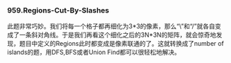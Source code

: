 ### 959.Regions-Cut-By-Slashes

此题非常巧妙。我们将每一个格子都再细化为3\*3的像素，那么“\”和“/”就各自变成了一条斜对角线。于是我们再看这个细化之后的3N\*3N的矩阵，就会惊奇地发现，题目中定义的Regions此时都变成是像素联通的了。这就转换成了number of islands的题，用DFS,BFS或者Union Find都可以很轻松地解决。
